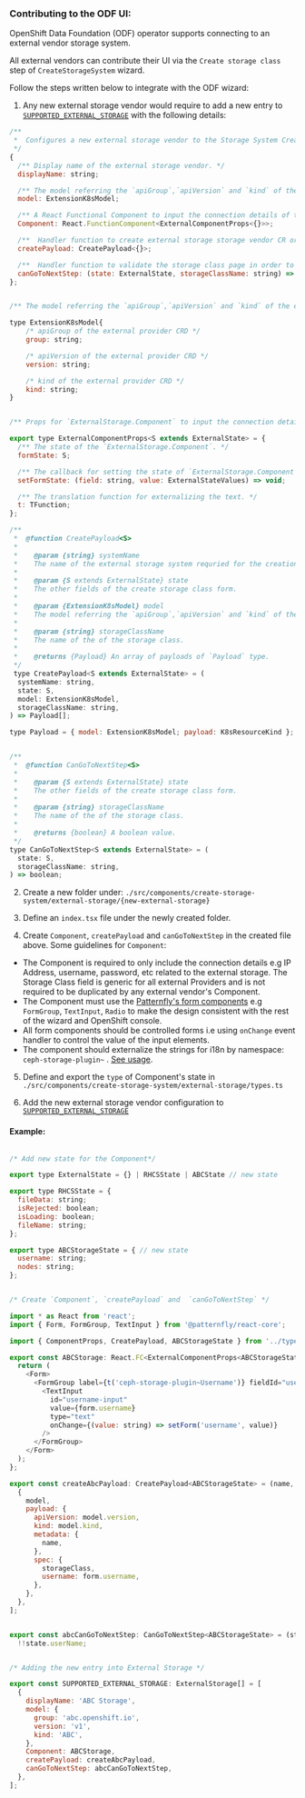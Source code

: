 ### Contributing to the ODF UI:


OpenShift Data Foundation (ODF) operator supports connecting to an external vendor storage system.

All external vendors can contribute their UI via the `Create storage class` step of `CreateStorageSystem` wizard.

Follow the steps written below to integrate with the ODF wizard:


1. Any new external storage vendor would require to add a new entry to  [`SUPPORTED_EXTERNAL_STORAGE`](https://github.com/openshift/console/blob/master/frontend/packages/ceph-storage-plugin/src/external-storage/index.ts) with the following details:
```js
/**
 *  Configures a new external storage vendor to the Storage System Creation wizard.
 */
{
  /** Display name of the external storage vendor. */
  displayName: string;

  /** The model referring the `apiGroup`,`apiVersion` and `kind` of the external storage vendor's CRD. */
  model: ExtensionK8sModel;

  /** A React Functional Component to input the connection details of the external storage vendor. */
  Component: React.FunctionComponent<ExternalComponentProps<{}>>;

  /**  Handler function to create external storage storage vendor CR or resources. */
  createPayload: CreatePayload<{}>;

  /**  Handler function to validate the storage class page in order to move to the next step of wizard */
  canGoToNextStep: (state: ExternalState, storageClassName: string) => boolean;
};
```

```js

/** The model referring the `apiGroup`,`apiVersion` and `kind` of the external storage vendor's CRD. */

type ExtensionK8sModel{
    /* apiGroup of the external provider CRD */
    group: string;

    /* apiVersion of the external provider CRD */
    version: string;

    /* kind of the external provider CRD */
    kind: string;
}


/** Props for `ExternalStorage.Component` to input the connection details of the external storage vendor. */

export type ExternalComponentProps<S extends ExternalState> = {
  /** The state of the `ExternalStorage.Component`. */
  formState: S;

  /** The callback for setting the state of `ExternalStorage.Component` */
  setFormState: (field: string, value: ExternalStateValues) => void;

  /** The translation function for externalizing the text. */
  t: TFunction;
};

```

```js
/**
 *  @function CreatePayload<S>
 *
 *    @param {string} systemName
 *    The name of the external storage system requried for the creation of the external custom resource.
 *
 *    @param {S extends ExternalState} state
 *    The other fields of the create storage class form.
 *
 *    @param {ExtensionK8sModel} model
 *    The model referring the `apiGroup`,`apiVersion` and `kind` of the external storage vendor's CRD.
 *
 *    @param {string} storageClassName
 *    The name of the of the storage class.
 *
 *    @returns {Payload} An array of payloads of `Payload` type.
 */
 type CreatePayload<S extends ExternalState> = (
  systemName: string,
  state: S,
  model: ExtensionK8sModel,
  storageClassName: string,
) => Payload[];

type Payload = { model: ExtensionK8sModel; payload: K8sResourceKind };

```

```js 

/**
 *  @function CanGoToNextStep<S>
 *
 *    @param {S extends ExternalState} state
 *    The other fields of the create storage class form.
 *
 *    @param {string} storageClassName
 *    The name of the of the storage class.
 *
 *    @returns {boolean} A boolean value.
 */
type CanGoToNextStep<S extends ExternalState> = (
  state: S,
  storageClassName: string,
) => boolean;

```
     
2. Create a new folder under: `./src/components/create-storage-system/external-storage/{new-external-storage}`

3. Define an `index.tsx` file under the newly created folder. 

4. Create `Component`, `createPayload` and  `canGoToNextStep` in the created file above. Some guidelines for `Component`:

* The Component is required to only include the connection details e.g IP Address, username, password, etc related to the external storage. The Storage Class field is generic for all external Providers and is not required to be duplicated by any external vendor's Component.
* The Component must use the [Patternfly's form components](https://www.patternfly.org/v4/components/form) e.g `FormGroup`, `TextInput`, `Radio` to make the design consistent with the rest of the wizard and OpenShift console.
* All form components should be controlled forms i.e using `onChange` event handler to control the value of the input elements.
* The component should externalize the strings for i18n by namespace: `ceph-storage-plugin~`  . [See usage](https://github.com/openshift/console/blob/master/frontend/packages/ceph-storage-plugin/src/components/ocs-install/existing-cluster-modal.tsx#L17).

5. Define and export the `type` of Component's state in `./src/components/create-storage-system/external-storage/types.ts`

6. Add the new external storage vendor configuration to [`SUPPORTED_EXTERNAL_STORAGE`](https://github.com/openshift/console/blob/master/frontend/packages/ceph-storage-plugin/src/external-storage/index.ts)


#### Example:


```js

/* Add new state for the Component*/

export type ExternalState = {} | RHCSState | ABCState // new state  

export type RHCSState = {
  fileData: string;
  isRejected: boolean;
  isLoading: boolean;
  fileName: string;
};

export type ABCStorageState = { // new state
  username: string;
  nodes: string;
};
```


```js

/* Create `Component`, `createPayload` and  `canGoToNextStep` */

import * as React from 'react';
import { Form, FormGroup, TextInput } from '@patternfly/react-core';

import { ComponentProps, CreatePayload, ABCStorageState } from '../types';

export const ABCStorage: React.FC<ExternalComponentProps<ABCStorageState>> = ({ form, setForm, t }) => {
  return (
    <Form>
      <FormGroup label={t('ceph-storage-plugin~Username')} fieldId="username-input">
        <TextInput
          id="username-input"
          value={form.username}
          type="text"
          onChange={(value: string) => setForm('username', value)}
        />
      </FormGroup>
    </Form>
  );
};

export const createAbcPayload: CreatePayload<ABCStorageState> = (name, storageClass, form, model) => [
  {
    model,
    payload: {
      apiVersion: model.version,
      kind: model.kind,
      metadata: {
        name,
      },
      spec: {
        storageClass,
        username: form.username,
      },
    },
  },
];


export const abcCanGoToNextStep: CanGoToNextStep<ABCStorageState> = (state) =>
  !!state.userName;
```

```js

/* Adding the new entry into External Storage */

export const SUPPORTED_EXTERNAL_STORAGE: ExternalStorage[] = [
  {
    displayName: 'ABC Storage',
    model: {
      group: 'abc.openshift.io',
      version: 'v1',
      kind: 'ABC',
    },
    Component: ABCStorage,
    createPayload: createAbcPayload,
    canGoToNextStep: abcCanGoToNextStep,
  },
];
```
